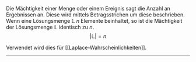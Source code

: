 Die Mächtigkeit einer Menge oder einem Ereignis sagt die Anzahl an Ergebnissen an. Diese wird mittels Betragsstrichen um diese beschrieben.
Wenn eine Lösungsmenge $\mathbb{L}$ $n$ Elemente beinhaltet, so ist die Mächtigkeit der Lösungsmenge $\mathbb{L}$ identisch zu $n$.
$$
\left|\mathbb{L}\right|=n 
$$

Verwendet wird dies für [[Laplace-Wahrscheinlichkeiten]].

---